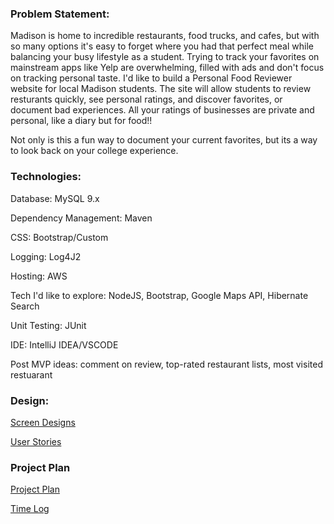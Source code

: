 ### Problem Statement:
Madison is home to incredible restaurants, food trucks, and cafes, but with so many options it's easy to forget where you had that perfect meal while balancing your busy lifestyle as a student. Trying to track your favorites on mainstream apps like Yelp  are overwhelming, filled with ads and don't focus on tracking personal taste. I'd like to build a Personal Food Reviewer website for local Madison students. The site will allow students to review resturants quickly, see personal ratings, and discover favorites, or document bad experiences. All your ratings of businesses are private and personal, like a diary but for food!!

Not only is this a fun way to document your current favorites, but its a way to look back on your college experience. 
### Technologies:

Database: MySQL 9.x

Dependency Management: Maven

CSS: Bootstrap/Custom

Logging: Log4J2

Hosting: AWS

Tech I'd like to explore: NodeJS, Bootstrap, Google Maps API, Hibernate Search

Unit Testing: JUnit 

IDE: IntelliJ IDEA/VSCODE

Post MVP ideas: comment on review, top-rated restaurant lists, most visited restuarant

### Design:

[Screen Designs](DesignDocuments/Screens.md)

[User Stories](DesignDocuments/UserStories.md)

### Project Plan

[Project Plan](ProjectPlan.md)

[Time Log](TimeLog.md)
